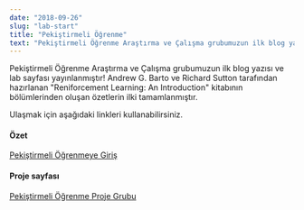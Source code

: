 ```yaml
---
date: "2018-09-26"
slug: "lab-start"
title: "Pekiştirmeli Öğrenme"
text: "Pekiştirmeli Öğrenme Araştırma ve Çalışma grubumuzun ilk blog yazısı ve lab sayfası yayınlanmıştır! Andrew G. Barto ve Richard Sutton tarafından hazırlanan \"Reniforcement Learning: An Introduction\" kitabının bölümlerinden oluşan özetlerin ilki tamamlanmıştır."
---
```


Pekiştirmeli Öğrenme Araştırma ve Çalışma grubumuzun ilk blog yazısı ve lab sayfası yayınlanmıştır! Andrew G. Barto ve Richard Sutton tarafından hazırlanan \"Reniforcement Learning: An Introduction\" kitabının bölümlerinden oluşan özetlerin ilki tamamlanmıştır.

Ulaşmak için aşağıdaki linkleri kullanabilirsiniz.

#### Özet
[Pekiştirmeli Öğrenmeye Giriş](reinforcement-learning-intro-1)

#### Proje sayfası
[Pekiştirmeli Öğrenme Proje Grubu](reinforcement-learning-project)

